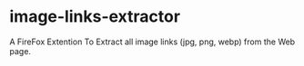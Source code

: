# image-links-extractor
A FireFox Extention To Extract all image links (jpg, png, webp) from the Web page.
